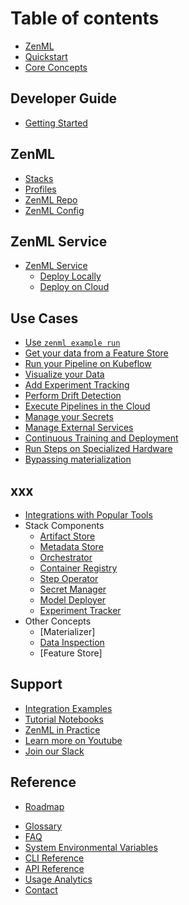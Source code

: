 # Table of contents

* [ZenML](index.md)
* [Quickstart](introduction/quickstart-guide.md)
* [Core Concepts](introduction/core-concepts.md)

## Developer Guide

* [Getting Started](guides/getting_started.md)

## ZenML

* [Stacks]()
* [Profiles](use_cases/profiles.md)
* [ZenML Repo]()
* [ZenML Config]()

## ZenML Service

* [ZenML Service]()
  * [Deploy Locally]()
  * [Deploy on Cloud]()

## Use Cases

* [Use `zenml example run`](use_cases/zenml-example-cli.md)
* [Get your data from a Feature Store](use_cases/feature-store.md)
* [Run your Pipeline on Kubeflow](use_cases/run_on_kubeflow.md)
* [Visualize your Data](use_cases/explore_data.md)
* [Add Experiment Tracking](use_cases/experiment_tracking.md)
* [Perform Drift Detection](use_cases/drift_detection.md)
* [Execute Pipelines in the Cloud](use_cases/guide-aws-gcp-azure.md)
* [Manage your Secrets](use_cases/secrets.md)
* [Manage External Services](use_cases/services.md)
* [Continuous Training and Deployment](use_cases/continuous-training-and-deployment.md)
* [Run Steps on Specialized Hardware](use_cases/step-operators.md)
* [Bypassing materialization](use_cases/skip-materialization.md)

## xxx

* [Integrations with Popular Tools](stack_components/integrations.md)
* Stack Components
  * [Artifact Store](stack_components/artifact_store.md)
  * [Metadata Store](stack_components/metadata_store.md)
  * [Orchestrator](stack_components/orchestrator.md)
  * [Container Registry](stack_components/container_registry.md)
  * [Step Operator](stack_components/step_operator.md)
  * [Secret Manager](stack_components/secrets_manager.md)
  * [Model Deployer](stack_components/model_deployer.md)
  * [Experiment Tracker](stack_components/experiment_tracker.md)
* Other Concepts
  * [Materializer]
  * [Data Inspection](stack_components/visualizers.md)
  * [Feature Store]

## Support

- [Integration Examples](https://github.com/zenml-io/zenml/tree/main/examples)
- [Tutorial Notebooks](https://github.com/zenml-io/zenbytes)
- [ZenML in Practice](https://github.com/zenml-io/zenfiles)
- [Learn more on Youtube](https://www.youtube.com/channel/UCi79n61eV2sVyYxJOqk_bMw)
- [Join our Slack](https://zenml.io/slack-invite/)

## Reference

* [Roadmap](reference/roadmap.md)
- [Glossary](reference/glossary.md)
- [FAQ]()
- [System Environmental Variables](reference/system-env.md)
- [CLI Reference](https://apidocs.zenml.io/latest/cli/)
- [API Reference](https://apidocs.zenml.io/latest/)
- [Usage Analytics](reference/usage-analytics.md)
- [Contact](reference/contact.md)